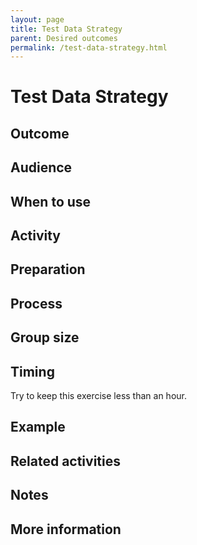 ```yaml
---
layout: page
title: Test Data Strategy
parent: Desired outcomes
permalink: /test-data-strategy.html 
---
```


# Test Data Strategy

## Outcome

## Audience

## When to use

## Activity

## Preparation

## Process

## Group size

## Timing

Try to keep this exercise less than an hour.

## Example

## Related activities

## Notes

## More information

